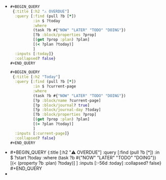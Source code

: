 - ```clojure
  #+BEGIN_QUERY
   {:title [:h2 "⚠️ OVERDUE"]
    :query [:find (pull ?b [*])
            :in $ ?today
            :where
            (task ?b #{"NOW" "LATER" "TODO" "DOING"})
            [?b :block/properties ?prop]
            [(get ?prop :plan) ?plan]
            [(< ?plan ?today)]
            ]
    :inputs [:today]}
    :collapsed? false}
  #+END_QUERY
  
  #+BEGIN_QUERY
   {:title [:h2 "Today"]
    :query [:find (pull ?b [*])
            :in $ ?current-page
            :where
            (task ?b #{"NOW" "LATER" "TODO" "DOING"})
            [?p :block/name ?current-page]
            [?p :block/journal? true]
            [?p :block/journal-day ?today]
            [?b :block/properties ?prop]
            [(get ?prop :plan) ?plan]
            [(= ?plan ?today)]
            ]
    :inputs [:current-page]}
    :collapsed? false}
  #+END_QUERY
  ```
- #+BEGIN_QUERY
   {:title [:h2 "⚠️ OVERDUE"]
    :query [:find (pull ?b [*])
            :in $ ?start ?today
            :where
            (task ?b #{"NOW" "LATER" "TODO" "DOING"})
            [(< (property ?b :plan) ?today)]
            ]
    :inputs [:-56d :today]
    :collapsed? false}
  #+END_QUERY
-